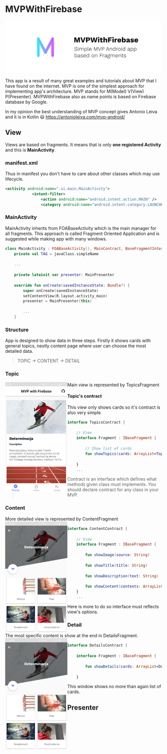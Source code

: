 # MVPWithFirebase
![MVP banner](https://github.com/tmaxxdd/MVPWithFirebase/blob/master/github_banner.png)

This app is a result of many great examples and tutorials about MVP that I have found on the internet. 
MVP is one of the simplest approach for implementing app's architecture. 
MVP stands for M(Model) V(View) P(Presenter). 
MVPWithFirebase also as name points is based on Firebase database by Google.

In my opinion the best understanding of MVP concept gives Antonio Leiva and it is in Kotlin :smiley:
https://antonioleiva.com/mvp-android/

## View
Views are based on fragments. It means that is only **one registered Activity** and this is **MainActivity**.

###  manifest.xml
Thus in manifest you don't have to care about other classes which may use lifecycle.
```xml
<activity android:name=".ui.main.MainActivity">
            <intent-filter>
                <action android:name="android.intent.action.MAIN" />
                <category android:name="android.intent.category.LAUNCHER" />
```

### MainActivity
MainActivity inherits from FOABaseActivity which is the main manager for all fragments.
This approach is called Fragment Oriented Application and is suggested while making app with many windows.
```kotlin
class MainActivity : FOABaseActivity(), MainContract, BaseFragmentInteractionListener {
    private val TAG = javaClass.simpleName

    ...

    private lateinit var presenter: MainPresenter

    override fun onCreate(savedInstanceState: Bundle?) {
        super.onCreate(savedInstanceState)
        setContentView(R.layout.activity_main)
        presenter = MainPresenter(this)

        ...
    }
```

### Structure
App is designed to show data in three steps. Firstly it shows cards with general topics, nextly content page where user can choose the most detailed data.
> TOPIC -> CONTENT -> DETAIL

### Topic
Main view is represented by TopicsFragment
<img src="https://github.com/tmaxxdd/MVPWithFirebase/blob/master/screenshot_topic.png" align="left" width="200">

#### Topic's contract
This view only shows cards so it's contract is also very simple.
```kotlin
interface TopicsContract {

    // View
    interface Fragment : IBaseFragment {

        // Show list of cards
        fun showTopics(cards: ArrayList<Topic>)

    }
    ...
```
> Contract is an interface which defines what methods given class must implements. You should declare contract for any class in your MVP.

### Content
More detailed view is represented by ContentFragment
<img src="https://github.com/tmaxxdd/MVPWithFirebase/blob/master/screenshot_content.png" align="left" width="200">
```kotlin
interface ContentContract {

    // View
    interface Fragment : IBaseFragment {

        fun showImage(source: String)

        fun showTitle(title: String)

        fun showDescription(text: String)

        fun showContent(contents: ArrayList<Content>)
    }
    ...
```
Here is more to do so interface must reflects view's options.

### Detail
The most specific content is show at the end in DetailsFragment.
<img src="https://github.com/tmaxxdd/MVPWithFirebase/blob/master/screenshot_content.png" align="left" width="200">
```kotlin
interface DetailsContract {

    interface Fragment : IBaseFragment {

        fun showDetails(cards: ArrayList<Detail>)

    }
```
This window shows no more than again list of cards.

## Presenter

